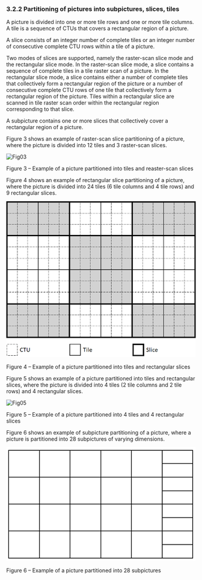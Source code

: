 ### 3.2.2    Partitioning of pictures into subpictures, slices, tiles

A picture is divided into one or more tile rows and one or more tile columns. A tile is a sequence of CTUs that covers a rectangular region of a picture.

A slice consists of an integer number of complete tiles or an integer number of consecutive complete CTU rows within a tile of a picture.

Two modes of slices are supported, namely the raster-scan slice mode and the rectangular slice mode. In the raster-scan slice mode, a slice contains a sequence of complete tiles in a tile raster scan of a picture. In the rectangular slice mode, a slice contains either a number of complete tiles that collectively form a rectangular region of the picture or a number of consecutive complete CTU rows of one tile that collectively form a rectangular region of the picture. Tiles within a rectangular slice are scanned in tile raster scan order within the rectangular region corresponding to that slice.

A subpicture contains one or more slices that collectively cover a rectangular region of a picture.

Figure 3 shows an example of raster-scan slice partitioning of a picture, where the picture is divided into 12 tiles and 3 raster-scan slices.

  ![Fig03](\imgs\Fig03.png)

Figure 3 – Example of a picture partitioned into tiles and reaster-scan slices

Figure 4 shows an example of rectangular slice partitioning of a picture, where the picture is divided into 24 tiles (6 tile columns and 4 tile rows) and 9 rectangular slices.

  ![Fig04](imgs\Fig04.png)

Figure 4 – Example of a picture partitioned into tiles and rectangular slices

Figure 5 shows an example of a picture partitioned into tiles and rectangular slices, where the picture is divided into 4 tiles (2 tile columns and 2 tile rows) and 4 rectangular slices.

  ![Fig05](\imgs\Fig05.png)

Figure 5 – Example of a picture partitioned into 4 tiles and 4 rectangular slices

Figure 6 shows an example of subpicture partitioning of a picture, where a picture is partitioned into 28 subpictures of varying dimensions.

  ![Fig06](imgs\Fig06.png)

Figure 6 – Example of a picture partitioned into 28 subpictures

